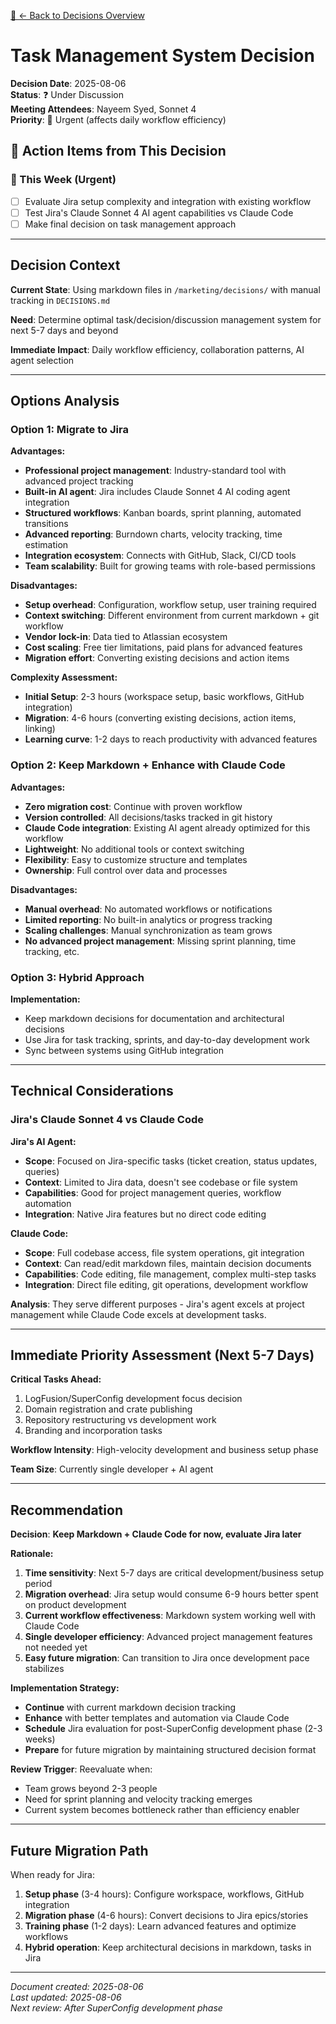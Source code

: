 [🚪 ← Back to Decisions Overview](../DECISIONS.md)

# Task Management System Decision

**Decision Date**: 2025-08-06\
**Status**: ❓ Under Discussion\
**Meeting Attendees**: Nayeem Syed, Sonnet 4\
**Priority**: 🔴 Urgent (affects daily workflow efficiency)

## 🎯 Action Items from This Decision

### 🔴 This Week (Urgent)

- [ ] Evaluate Jira setup complexity and integration with existing workflow
- [ ] Test Jira's Claude Sonnet 4 AI agent capabilities vs Claude Code
- [ ] Make final decision on task management approach

---

## Decision Context

**Current State**: Using markdown files in `/marketing/decisions/` with manual tracking in `DECISIONS.md`

**Need**: Determine optimal task/decision/discussion management system for next 5-7 days and beyond

**Immediate Impact**: Daily workflow efficiency, collaboration patterns, AI agent selection

---

## Options Analysis

### Option 1: Migrate to Jira

**Advantages:**

- **Professional project management**: Industry-standard tool with advanced project tracking
- **Built-in AI agent**: Jira includes Claude Sonnet 4 AI coding agent integration
- **Structured workflows**: Kanban boards, sprint planning, automated transitions
- **Advanced reporting**: Burndown charts, velocity tracking, time estimation
- **Integration ecosystem**: Connects with GitHub, Slack, CI/CD tools
- **Team scalability**: Built for growing teams with role-based permissions

**Disadvantages:**

- **Setup overhead**: Configuration, workflow setup, user training required
- **Context switching**: Different environment from current markdown + git workflow
- **Vendor lock-in**: Data tied to Atlassian ecosystem
- **Cost scaling**: Free tier limitations, paid plans for advanced features
- **Migration effort**: Converting existing decisions and action items

**Complexity Assessment:**

- **Initial Setup**: 2-3 hours (workspace setup, basic workflows, GitHub integration)
- **Migration**: 4-6 hours (converting existing decisions, action items, linking)
- **Learning curve**: 1-2 days to reach productivity with advanced features

### Option 2: Keep Markdown + Enhance with Claude Code

**Advantages:**

- **Zero migration cost**: Continue with proven workflow
- **Version controlled**: All decisions/tasks tracked in git history
- **Claude Code integration**: Existing AI agent already optimized for this workflow
- **Lightweight**: No additional tools or context switching
- **Flexibility**: Easy to customize structure and templates
- **Ownership**: Full control over data and processes

**Disadvantages:**

- **Manual overhead**: No automated workflows or notifications
- **Limited reporting**: No built-in analytics or progress tracking
- **Scaling challenges**: Manual synchronization as team grows
- **No advanced project management**: Missing sprint planning, time tracking, etc.

### Option 3: Hybrid Approach

**Implementation:**

- Keep markdown decisions for documentation and architectural decisions
- Use Jira for task tracking, sprints, and day-to-day development work
- Sync between systems using GitHub integration

---

## Technical Considerations

### Jira's Claude Sonnet 4 vs Claude Code

**Jira's AI Agent:**

- **Scope**: Focused on Jira-specific tasks (ticket creation, status updates, queries)
- **Context**: Limited to Jira data, doesn't see codebase or file system
- **Capabilities**: Good for project management queries, workflow automation
- **Integration**: Native Jira features but no direct code editing

**Claude Code:**

- **Scope**: Full codebase access, file system operations, git integration
- **Context**: Can read/edit markdown files, maintain decision documents
- **Capabilities**: Code editing, file management, complex multi-step tasks
- **Integration**: Direct file editing, git operations, development workflow

**Analysis**: They serve different purposes - Jira's agent excels at project management while Claude Code excels at development tasks.

---

## Immediate Priority Assessment (Next 5-7 Days)

**Critical Tasks Ahead:**

1. LogFusion/SuperConfig development focus decision
2. Domain registration and crate publishing
3. Repository restructuring vs development work
4. Branding and incorporation tasks

**Workflow Intensity**: High-velocity development and business setup phase

**Team Size**: Currently single developer + AI agent

---

## Recommendation

**Decision**: **Keep Markdown + Claude Code for now, evaluate Jira later**

**Rationale:**

1. **Time sensitivity**: Next 5-7 days are critical development/business setup period
2. **Migration overhead**: Jira setup would consume 6-9 hours better spent on product development
3. **Current workflow effectiveness**: Markdown system working well with Claude Code
4. **Single developer efficiency**: Advanced project management features not needed yet
5. **Easy future migration**: Can transition to Jira once development pace stabilizes

**Implementation Strategy:**

- **Continue** with current markdown decision tracking
- **Enhance** with better templates and automation via Claude Code
- **Schedule** Jira evaluation for post-SuperConfig development phase (2-3 weeks)
- **Prepare** for future migration by maintaining structured decision format

**Review Trigger**: Reevaluate when:

- Team grows beyond 2-3 people
- Need for sprint planning and velocity tracking emerges
- Current system becomes bottleneck rather than efficiency enabler

---

## Future Migration Path

When ready for Jira:

1. **Setup phase** (3-4 hours): Configure workspace, workflows, GitHub integration
2. **Migration phase** (4-6 hours): Convert decisions to Jira epics/stories
3. **Training phase** (1-2 days): Learn advanced features and optimize workflows
4. **Hybrid operation**: Keep architectural decisions in markdown, tasks in Jira

---

_Document created: 2025-08-06_\
_Last updated: 2025-08-06_\
_Next review: After SuperConfig development phase_
